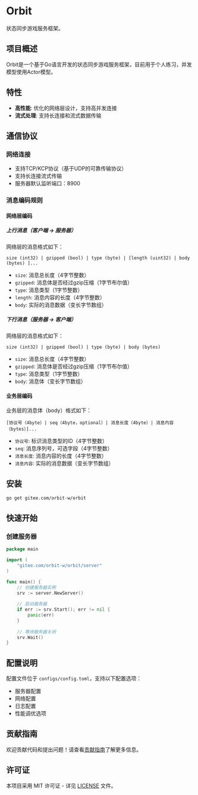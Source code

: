 # Orbit

状态同步游戏服务框架。

## 项目概述

Orbit是一个基于Go语言开发的状态同步游戏服务框架，目前用于个人练习，并发模型使用Actor模型。

## 特性

- **高性能**: 优化的网络层设计，支持高并发连接
- **流式处理**: 支持长连接和流式数据传输

## 通信协议

### 网络连接

- 支持TCP/KCP协议（基于UDP的可靠传输协议）
- 支持长连接流式传输
- 服务器默认监听端口：8900

### 消息编码规则

#### 网络层编码

##### 上行消息（客户端 -> 服务器）

网络层的消息格式如下：

```
size (int32) | gzipped (bool) | type (byte) | [length (uint32) | body (bytes) ]...
```

- `size`: 消息总长度（4字节整数）
- `gzipped`: 消息体是否经过gzip压缩（1字节布尔值）
- `type`: 消息类型（1字节整数）
- `length`: 消息内容的长度（4字节整数）
- `body`: 实际的消息数据（变长字节数组）

##### 下行消息（服务器 -> 客户端）

网络层的消息格式如下：

```
size (int32) | gzipped (bool) | type (byte) | body (bytes)
```

- `size`: 消息总长度（4字节整数）
- `gzipped`: 消息体是否经过gzip压缩（1字节布尔值）
- `type`: 消息类型（1字节整数）
- `body`: 消息体（变长字节数组）

#### 业务层编码

业务层的消息体（body）格式如下：

```
[协议号（4byte）| seq（4byte，optional）| 消息长度（4byte）| 消息内容（bytes）]...
```

- `协议号`: 标识消息类型的ID（4字节整数）
- `seq`: 消息序列号，可选字段（4字节整数）
- `消息长度`: 消息内容的长度（4字节整数）
- `消息内容`: 实际的消息数据（变长字节数组）

## 安装

```bash
go get gitee.com/orbit-w/orbit
```

## 快速开始

### 创建服务器

```go
package main

import (
    "gitee.com/orbit-w/orbit/server"
)

func main() {
    // 创建服务器实例
    srv := server.NewServer()
    
    // 启动服务器
    if err := srv.Start(); err != nil {
        panic(err)
    }
    
    // 等待服务器关闭
    srv.Wait()
}
```

## 配置说明

配置文件位于 `configs/config.toml`，支持以下配置选项：

- 服务器配置
- 网络配置
- 日志配置
- 性能调优选项

## 贡献指南

欢迎贡献代码和提出问题！请查看[贡献指南](CONTRIBUTING.md)了解更多信息。

## 许可证

本项目采用 MIT 许可证 - 详见 [LICENSE](LICENSE) 文件。
